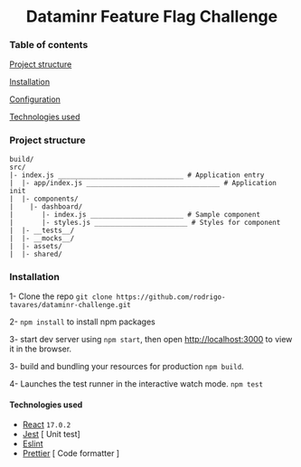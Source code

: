 <h1 align="center">
Dataminr Feature Flag Challenge
</h1>

### Table of contents

[Project structure](#project-structure)

[Installation](#installation)

[Configuration](#configuration)

[Technologies used](#technologies-used)

### Project structure

```
build/
src/
|- index.js _______________________________ # Application entry
|  |- app/index.js _________________________________ # Application init
|  |- components/
|    |- dashboard/
|       |- index.js _______________________ # Sample component
|       |- styles.js _______________________ # Styles for component
|  |- __tests__/
|  |- __mocks__/
|  |- assets/
|  |- shared/
```

### Installation

1- Clone the repo `git clone https://github.com/rodrigo-tavares/dataminr-challenge.git`

2- `npm install` to install npm packages

3- start dev server using `npm start`, then open [http://localhost:3000](http://localhost:3000) to view it in the browser.

3- build and bundling your resources for production `npm build`.

4- Launches the test runner in the interactive watch mode.
`npm test`

#### Technologies used

- [React](https://github.com/facebook/react) `17.0.2`
- [Jest](https://github.com/facebook/jest) [ Unit test]
- [Eslint](https://github.com/eslint/eslint/)
- [Prettier](https://github.com/prettier/prettier) [ Code formatter ]
